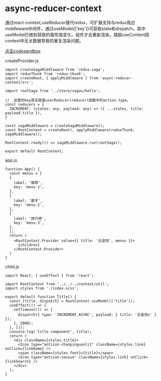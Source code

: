 # async-reducer-context
通过react-context,useReducer替代redux，可扩展支持与redux周边middleware中间件，通过useModel(['key'])可获取state和dispatch，其中useModel已做到获取的属性值变化，组件才会重新渲染，摆脱useContext因context中无关数据导致的重复渲染问题。

[点击codesandbox](https://codesandbox.io/s/gallant-smoke-zmp0u?file=/src/index.js)


createProvider.js
```
import createSagaMiddleware from 'redux-saga';
import reduxThunk from 'redux-thunk';
import createRoot, { applyMiddleware } from 'async-reducer-context/src';

import rootSaga from '../store/sagas/hello';

//  这里的key其实就是userReducer(reducer)函数中的action.type。
const reducers = {
  INCREMENT: (states: any, payload: any) => ({ ...states, title: payload.title }),
}

const sagaMiddleware = createSagaMiddleware();
const RootContext = createRoot(, applyMiddleware(reduxThunk, sagaMiddleware));

RootContext.ready(() => sagaMiddleware.run(rootSaga));

export default RootContext;
```

app.js
```
function App() {
  const menus = [
  {
    label: '推荐',
    key: 'menu-1',
  },
  {
    label: '歌手',
    key: 'menu-2',
  },
  {
    label: '排行榜',
    key: 'menu-3',
  },
  ];
  return (
    <RootContext.Provider value={{ title: '云音悦', menus }}>
      {children}
    </RootContext.Provider>
  )
}
```

child.js
```
import React, { useEffect } from 'react';

import RootContext from '../../../context/util';
import styles from './index.scss';

export default function Title() {
  const [title, dispatch] = RootContext.useModel(['title']);
  useEffect(() => {
    setTimeout(() => {
      dispatch({ type: 'INCREMENT_ASYNC', payload: { title: '云音悦s' } });
    }, 2000);
  }, []);
  console.log('title component', title);
  return (
    <div className={styles.title}>
      <Icon type="anticon-chanpinguanli1" className={styles.link} onClick={linkHome} />
      <span className={styles.font}>{title}</span>
      <Icon type="anticon-sousuo" className={styles.link} onClick={linkSearch} />
    </div>
  );
}

```
